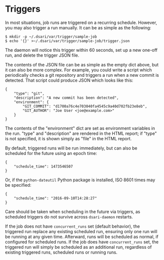 # Triggers

In most situations, job runs are triggered on a recurring schedule.
However, you may also trigger a run manually.
It can be as simple as the following:

    $ mkdir -p ~/.dsari/var/trigger/sample-job
    $ echo '{}' >~/.dsari/var/trigger/sample-job/trigger.json

The daemon will notice this trigger within 60 seconds, set up a new one-off run, and delete the trigger JSON file.

The contents of the JSON file can be as simple as the empty dict above, but it can also be more complex.
For example, you could write a script which periodically checks a git repository and triggers a run when a new commit is detected.
That script could produce JSON which looks like this:

    {
        "type": "git",
        "description": "A new commit has been detected",
        "environment": {
            "GIT_COMMIT": "d1700a76c4e703040fa4545c9a40d702fb23e8eb",
            "GIT_AUTHOR": "Joe User <joe@example.com>"
        }
    }

The contents of the "environment" dict are set as environment variables in the run.
"type" and "description" are rendered in the HTML report; if "type" is not specified, it is shown simply as "file" in the HTML report.

By default, triggered runs will be run immediately, but can also be scheduled for the future using an epoch time:

    {
        "schedule_time": 1473546507
    }

Or, if the `python-dateutil` Python package is installed, ISO 8601 times may be specified:

    {
        "schedule_time": "2016-09-10T14:28:27"
    }

Care should be taken when scheduling in the future via triggers, as scheduled triggers do not survive across `dsari-daemon` restarts.

If the job does not have `concurrent_runs` set (default behavior), the triggered run replace any existing scheduled run, ensuring only one run will be running at any given time.
Afterward, runs will be scheduled as normal, if configured for scheduled runs.
If the job does have `concurrent_runs` set, the triggered run will simply be scheduled as an additional run, regardless of existing triggered runs, scheduled runs or running runs.
